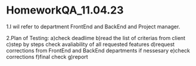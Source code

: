 # HomeworkQA_11.04.23

1.I wil refer to department FrontEnd and BackEnd and Project manager.

2.Plan of Testing: 
a)check deadlime 
b)read the list of criterias from client
c)step by steps check avaliability of all requested features 
d)request corrections from FrontEnd and BackEnd departments if nessesary
e)check corrections 
f)final check 
g)report
